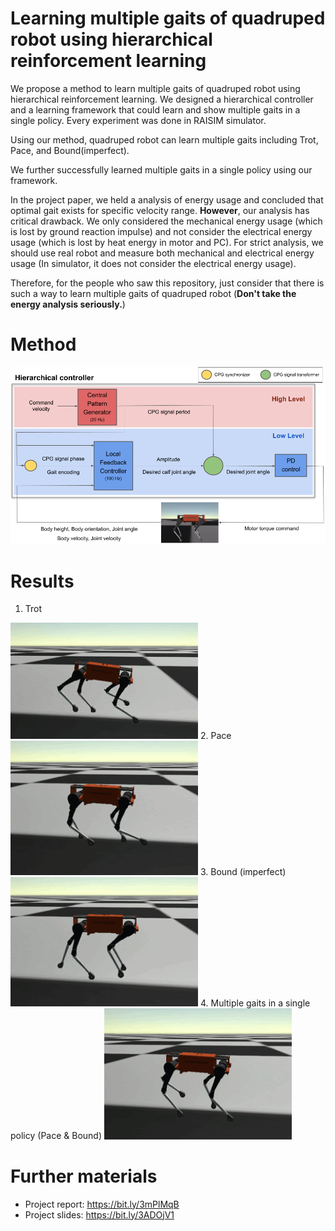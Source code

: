 # Learning multiple gaits of quadruped robot using hierarchical reinforcement learning

We propose a method to learn multiple gaits of quadruped robot using hierarchical reinforcement learning. We designed a hierarchical controller and a learning framework that could learn and show multiple gaits in a single policy. Every experiment was done in RAISIM simulator.

Using our method, quadruped robot can learn multiple gaits including Trot, Pace, and Bound(imperfect).

We further successfully learned multiple gaits in a single policy using our framework.

In the project paper, we held a analysis of energy usage and concluded that optimal gait exists for specific velocity range. **However**, our analysis has critical drawback. We only considered the mechanical energy usage (which is lost by ground reaction impulse) and not consider the electrical energy usage (which is lost by heat energy in motor and PC). For strict analysis, we should use real robot and measure both mechanical and electrical energy usage (In simulator, it does not consider the electrical energy usage).

Therefore, for the people who saw this repository, just consider that there is such a way to learn multiple gaits of quadruped robot (**Don't take the energy analysis seriously.**)

# Method
<div>
  <img width=600 src='hierarchical_controller.png'>
</div>

# Results
1. Trot
<img width=300 src='video/trot.gif'>
2. Pace
<img width=300 src='video/pace.gif'>
3. Bound (imperfect)
<img width=300 src='video/bound.gif'>
4. Multiple gaits in a single policy (Pace & Bound)
<img width=300 src='video/multiple_gait.gif'>

# Further materials
- Project report: https://bit.ly/3mPlMqB
- Project slides: https://bit.ly/3ADOjV1
